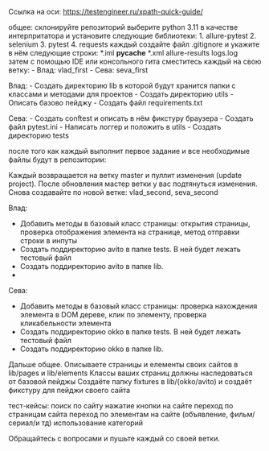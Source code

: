 Ссылка на оси: https://testengineer.ru/xpath-quick-guide/

общее:
    склонируйте репозиторий
    выберите python 3.11 в качестве интерпритатора
    и установите следующие библиотеки:
        1. allure-pytest
        2. selenium
        3. pytest
        4. requests
    каждый создайте файл .gitignore и укажите в нём следующие строки:
        *.iml
        __pycache__
        *.xml
        allure-results
        logs.log  
    затем с помощью IDE или консольного гита сместитесь каждый на свою ветку:
        - Влад: vlad_first
        - Сева: seva_first  

Влад:
    - Создать директорию lib в которой будут хранится папки с классами и методами для проектов
    - Cоздать директорию utils
    - Описать базово пейджу
    - Создать файл requirements.txt

Сева:
    - Создать conftest и описать в нём фикстуру браузера
    - Создать файл pytest.ini
    - Написать логгер и положить в utils
    - Создать директорию tests

после того как каждый выполнит первое задание и все необходимые файлы будут в репозитории:

Каждый возвращается на ветку master и пуллит изменения (update project). После обновления мастер ветки
у вас подтянуться изменения. Снова создавайте по новой ветке: vlad_second, seva_second

Влад:
- Добавить методы в базовый класс страницы: открытия страницы, проверка отображения элемента на странице, метод отправки строки в инпуты
- Создать поддиректорию avito в папке tests. В ней будет лежать тестовый файл
- Создать поддиректорию avito в папке lib.
- 
Сева:
- Добавить методы в базовый класс страницы: проверка нахождения элемента в DOM дереве, клик по элементу, проверка кликабельности элемента
- Создать поддиректорию okko в папке tests. В ней будет лежать тестовый файл
- Создать поддиректорию okko в папке lib.

Дальше общее.
Описываете страницы и елементы своих сайтов в lib/pages и lib/elements
Классы ваших страниц должны наследоваться от базовой пейджы
Создаёте папку fixtures в lib/(okko/avito) и создаёт фикстуру для пейджи своего сайта


тест-кейсы:
    поиск по сайту
    нажатие кнопки на сайте
    переход по страницам сайта
    переход по элементам на сайте (объявление, фильм/сериал/и тд)
    использование категорий

Обращайтесь с вопросами и пушьте каждый со своей ветки.